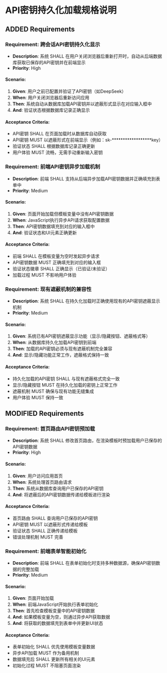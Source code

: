# API密钥持久化加载规格说明

## ADDED Requirements

### Requirement: 跨会话API密钥持久化显示
- **Description**: 系统 SHALL 在用户关闭浏览器后重新打开时，自动从后端数据库获取已保存的API密钥并在前端显示
- **Priority**: High

#### Scenario:
1. **Given**: 用户之前已配置并验证了API密钥（如DeepSeek）
2. **When**: 用户关闭浏览器后重新访问应用
3. **Then**: 系统自动从数据库加载API密钥并以遮蔽形式显示在对应输入框中
4. **And**: 验证状态根据数据库记录正确显示

#### Acceptance Criteria:
- API密钥 SHALL 在页面加载时从数据库自动获取
- API密钥 MUST 以遮蔽形式在前端显示（例如：sk-******************key）
- 验证状态 SHALL 根据数据库记录正确更新
- 用户体验 MUST 流畅，无需手动重新输入密钥

### Requirement: 前端API密钥异步加载机制
- **Description**: 前端 SHALL 支持从后端异步加载API密钥数据并正确填充到表单中
- **Priority**: Medium

#### Scenario:
1. **Given**: 页面开始加载但模板变量中没有API密钥数据
2. **When**: JavaScript执行异步API请求获取配置数据
3. **Then**: API密钥数据填充到对应的输入框中
4. **And**: 验证状态和UI元素正确更新

#### Acceptance Criteria:
- 前端 SHALL 在模板变量为空时发起异步请求
- API密钥数据 MUST 正确填充到对应的输入框
- 验证状态徽章 SHALL 正确显示（已验证/未验证）
- 加载过程 MUST 不影响用户体验

### Requirement: 现有遮蔽机制的兼容性
- **Description**: 系统 SHALL 在持久化加载时正确使用现有的API密钥遮蔽显示机制
- **Priority**: Medium

#### Scenario:
1. **Given**: 系统已有API密钥遮蔽显示功能（显示/隐藏按钮、遮蔽格式等）
2. **When**: 从数据库持久化加载API密钥到前端
3. **Then**: 加载的API密钥必须与现有遮蔽机制完全兼容
4. **And**: 显示/隐藏功能正常工作，遮蔽格式保持一致

#### Acceptance Criteria:
- 持久化加载的API密钥 SHALL 与现有遮蔽格式完全一致
- 显示/隐藏按钮 MUST 在持久化加载的密钥上正常工作
- 遮蔽机制 MUST 确保与现有功能无缝集成
- 用户体验 MUST 保持一致

## MODIFIED Requirements

### Requirement: 首页路由API密钥预加载
- **Description**: 系统 SHALL 修改首页路由，在渲染模板时预加载用户已保存的API密钥数据
- **Priority**: High

#### Scenario:
1. **Given**: 用户访问应用首页
2. **When**: 系统处理首页路由请求
3. **Then**: 系统从数据库查询用户已保存的API密钥
4. **And**: 将遮蔽后的API密钥数据传递给模板进行渲染

#### Acceptance Criteria:
- 首页路由 SHALL 查询用户已保存的API密钥
- API密钥 MUST 以遮蔽形式传递给模板
- 验证状态 SHALL 正确传递给模板
- 错误处理机制 MUST 完善

### Requirement: 前端表单智能初始化
- **Description**: 前端 SHALL 在表单初始化时支持多种数据源，确保API密钥数据的完整加载
- **Priority**: Medium

#### Scenario:
1. **Given**: 页面开始加载
2. **When**: 前端JavaScript开始执行表单初始化
3. **Then**: 首先检查模板变量中的API密钥数据
4. **And**: 如果模板变量为空，则通过异步API获取数据
5. **And**: 将获取的数据填充到表单中并更新UI状态

#### Acceptance Criteria:
- 表单初始化 SHALL 优先使用模板变量数据
- 异步API加载 MUST 作为备用机制
- 数据填充后 SHALL 更新所有相关的UI元素
- 初始化过程 MUST 不阻塞页面渲染